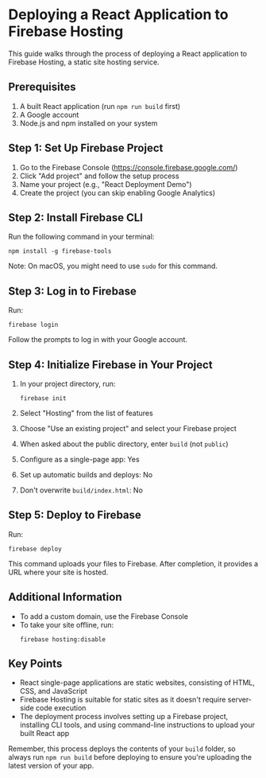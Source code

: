 # Deploying a React Application to Firebase Hosting

This guide walks through the process of deploying a React application to Firebase Hosting, a static site hosting service.

## Prerequisites

1. A built React application (run `npm run build` first)
2. A Google account
3. Node.js and npm installed on your system

## Step 1: Set Up Firebase Project

1. Go to the Firebase Console (https://console.firebase.google.com/)
2. Click "Add project" and follow the setup process
3. Name your project (e.g., "React Deployment Demo")
4. Create the project (you can skip enabling Google Analytics)

## Step 2: Install Firebase CLI

Run the following command in your terminal:

```
npm install -g firebase-tools
```

Note: On macOS, you might need to use `sudo` for this command.

## Step 3: Log in to Firebase

Run:

```
firebase login
```

Follow the prompts to log in with your Google account.

## Step 4: Initialize Firebase in Your Project

1. In your project directory, run:

   ```
   firebase init
   ```

2. Select "Hosting" from the list of features
3. Choose "Use an existing project" and select your Firebase project
4. When asked about the public directory, enter `build` (not `public`)
5. Configure as a single-page app: Yes
6. Set up automatic builds and deploys: No
7. Don't overwrite `build/index.html`: No

## Step 5: Deploy to Firebase

Run:

```
firebase deploy
```

This command uploads your files to Firebase. After completion, it provides a URL where your site is hosted.

## Additional Information

- To add a custom domain, use the Firebase Console
- To take your site offline, run:
  ```
  firebase hosting:disable
  ```

## Key Points

- React single-page applications are static websites, consisting of HTML, CSS, and JavaScript
- Firebase Hosting is suitable for static sites as it doesn't require server-side code execution
- The deployment process involves setting up a Firebase project, installing CLI tools, and using command-line instructions to upload your built React app

Remember, this process deploys the contents of your `build` folder, so always run `npm run build` before deploying to ensure you're uploading the latest version of your app.